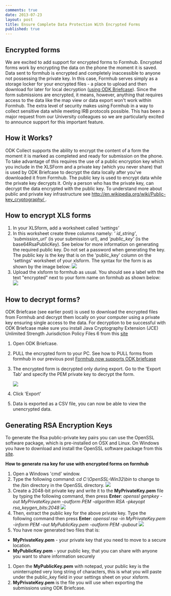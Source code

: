 ```yaml
---
comments: true
date: 2013-07-23
layout: post
title: Ensure Complete Data Protection With Encrypted Forms
published: true
---
```


## Encrypted forms

We are excited to add support for encrypted forms to Formhub.  Encrypted forms work by encrypting the data on the phone the moment it is saved.  Data sent to formhub is encrypted and completely inaccessible to anyone not possessing the private key.  In this case,  Formhub serves simply as a storage locker for your encrypted files - a place to upload and then download for later for local decryption ([using ODK Briefcase](http://blog.formhub.org/2013/06/27/formhub-supports-odk-briefcase/)).   Since the form submissions are encrypted, it means, however, anything that requires access to the data like the map view or data export won't work within Formhub.  The extra level of security makes using Formhub in a way to collect sensitive data while meeting IRB protocols possible.  This has been a major request from our University colleagues so we are particularly excited to announce support for this important feature.

## How it Works?

ODK Collect supports the ability to encrypt the content of a form the moment it is marked as completed and ready for submission on the phone.  To take advantage of this requires the use of a public encryption key which you include in the XLSForm and a private key (which you never share) that is used by ODK Briefcase to decrypt the data locally after you've downloaded it from Formhub.  The public key is used to encrypt data while the private key decrypts it. Only a person who has the private key, can decrypt the data encrypted with the public key.  To understand more about public and private key infrastructure see [http://en.wikipedia.org/wiki/Public-key_cryptography/ ](http://en.wikipedia.org/wiki/Public-key_cryptography/ ).

## How to encrypt XLS forms

1. In your XLSform, add a worksheet called *'settings'*
1. In this worksheet create three columns namely: *' id_string'*,
   *'submission_url'*  (is your submission url),  and *'public_key'*  (is the
   base64RsaPublicKey). See below for more information on generating the required public key. Do not set a password when generating the key. The public key is the key that is on the 'public_key' column on the 'settings' worksheet of your xlsform. The syntax for the form is as shown by the image below:
![](http://farm6.staticflickr.com/5449/9236043481_06a3e98257_o.png)
1. Upload the xlsform to formhub as usual. You should see a label with the text
  "encrypted" next to your form name on formhub as shown below:
  ![](http://farm6.staticflickr.com/5462/9302350574_d323840bef_o.png)


<!--more-->


## How to decrypt forms?

ODK Briefcase (see earlier post) is used to download the encrypted files from Formhub and decrypt them locally on your computer using a private key ensuring single access to the data. For decryption to be successful with ODK Briefcase  make sure you install Java Cryptography Extension (JCE) Unlimited Strength Jurisdiction Policy Files 6 from this [site](http://www.oracle.com/technetwork/java/javase/downloads/index.html)

1. Open ODK Briefcase.
1. PULL the encrypted form  to your PC. See how to PULL forms from formhub in our
   previous post [Formhub now supports ODK briefcase](http://blog.formhub.org/2013/06/27/formhub-supports-odk-briefcase/)
1. The encrypted form is decrypted only during export. Go to the 'Export Tab' and
   specify the PEM private key to decrypt the form.

   ![](http://farm3.staticflickr.com/2883/9238828660_b9353b9e51_o.png)
1. Click 'Export'
1. Data is exported as a CSV file, you can now be able to view the unencrypted
   data.

## Generating RSA Encryption Keys

To generate the Rsa public-private key pairs  you can use the OpenSSL software package, which is pre-installed on OSX and Linux. On Windows you have to download and install the OpenSSL software package from this [site](http://slproweb.com/products/Win32OpenSSL.html).

**How to generate rsa key for use with encrypted forms on formhub**

1. Open a Windows 'cmd' window.
1. Type the following command: _cd C:\OpenSSL-Win32\bin_ to change to the /bin directory in the OpenSSL directory.
![](http://farm8.staticflickr.com/7290/9915295964_70b9ec8114_o.png)
1. Create a 2048-bit private key and write it to the **MyPrivateKey.pem** file by typing the following command, then press **Enter**:
_openssl genpkey -out MyPrivateKey.pem -outform PEM -algorithm RSA -pkeyopt rsa_keygen_bits:2048_
![](http://farm8.staticflickr.com/7309/9915249576_a8994127af_o.png)
1. Then, extract the public key for the above private key. Type the following command then press **Enter**:
_openssl rsa -in MyPrivateKey.pem -inform PEM -out MyPublicKey.pem -outform PEM -pubout_
![](http://farm8.staticflickr.com/7309/9915249576_a8994127af_o.png)
1. You have now generated two files that is:
  - **MyPrivateKey.pem** - your private key that you need to move to a secure location.
  - **MyPublicKey.pem** - your public key, that you can share with anyone you want to share information securely
1. Open the **MyPublicKey.pem** with notepad, your public key is the uninterrupted very long string of characters, this is what you will paste under the public_key field in your settings sheet on your xlsform.
1. **MyPrivateKey.pem** is the file you will use when exporting the submissions using ODK Briefcase.
